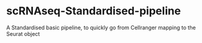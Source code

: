 # scRNAseq-Standardised-pipeline
A Standardised basic pipeline, to quickly go from Cellranger mapping to the Seurat object
